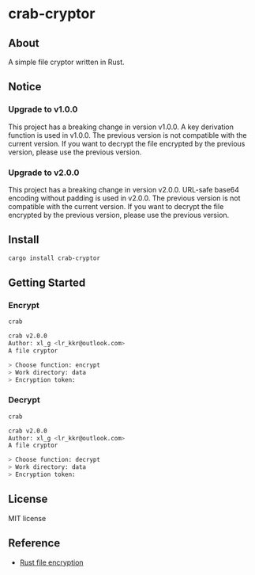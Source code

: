 # crab-cryptor

## About

A simple file cryptor written in Rust.

## Notice

### Upgrade to v1.0.0

This project has a breaking change in version v1.0.0.
A key derivation function is used in v1.0.0.
The previous version is not compatible with the current version.
If you want to decrypt the file encrypted by the previous version, please use the previous version.

### Upgrade to v2.0.0

This project has a breaking change in version v2.0.0.
URL-safe base64 encoding without padding is used in v2.0.0.
The previous version is not compatible with the current version.
If you want to decrypt the file encrypted by the previous version, please use the previous version.

## Install

```bash
cargo install crab-cryptor
```

## Getting Started

### Encrypt

```bash
crab
```

```bash
crab v2.0.0
Author: xl_g <lr_kkr@outlook.com>
A file cryptor

> Choose function: encrypt
> Work directory: data
> Encryption token:
```

### Decrypt

```bash
crab
```

```bash
crab v2.0.0
Author: xl_g <lr_kkr@outlook.com>
A file cryptor

> Choose function: decrypt
> Work directory: data
> Encryption token:
```

## License

MIT license

## Reference

- [Rust file encryption](https://kerkour.com/rust-file-encryption)
